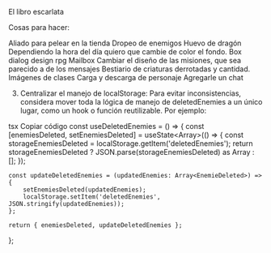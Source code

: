 El libro escarlata

Cosas para hacer:

Aliado para pelear en la tienda
Dropeo de enemigos
Huevo de dragón
Dependiendo la hora del día quiero que cambie de color el fondo.
Box dialog design rpg
Mailbox
Cambiar el diseño de las misiones, que sea parecido a de los mensajes
Bestiario de criaturas derrotadas y cantidad.
Imágenes de clases
Carga y descarga de personaje
Agregarle un chat



3. Centralizar el manejo de localStorage:
Para evitar inconsistencias, considera mover toda la lógica de manejo de deletedEnemies a un único lugar, como un hook o función reutilizable. Por ejemplo:

tsx
Copiar código
const useDeletedEnemies = () => {
    const [enemiesDeleted, setEnemiesDeleted] = useState<Array<EnemieDeleted>>(() => {
        const storageEnemiesDeleted = localStorage.getItem('deletedEnemies');
        return storageEnemiesDeleted ? JSON.parse(storageEnemiesDeleted) as Array<EnemieDeleted> : [];
    });

    const updateDeletedEnemies = (updatedEnemies: Array<EnemieDeleted>) => {
        setEnemiesDeleted(updatedEnemies);
        localStorage.setItem('deletedEnemies', JSON.stringify(updatedEnemies));
    };

    return { enemiesDeleted, updateDeletedEnemies };
};

